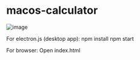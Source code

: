 # macos-calculator
![image](https://github.com/Aldanito/mac-calculator/assets/111426307/1dc1b602-96bb-4571-ba18-1ccc273d507f)

For electron.js (desktop app):
npm install
npm start

For browser:
Open index.html
